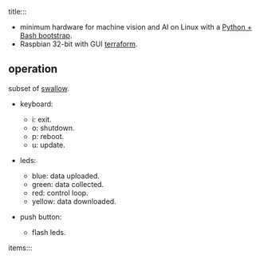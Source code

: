 title:::

- minimum hardware for machine vision and AI on Linux with a [Python + Bash bootstrap](https://github.com/kamangir/bluer-sbc).
- Raspbian 32-bit with GUI [terraform](https://github.com/kamangir/bluer-ai/blob/main/bluer_ai/docs/install/RPi.md).

## operation

subset of [swallow](https://github.com/kamangir/bluer-ugv/blob/main/bluer_ugv/docs/swallow/digital/design/operation.md).

- keyboard:
    - i: exit.
    - o: shutdown.
    - p: reboot.
    - u: update.

- leds:
    - blue: data uploaded.
    - green: data collected.
    - red: control loop.
    - yellow: data downloaded.

- push button:
    - flash leds.

items:::
